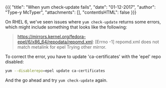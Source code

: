{{{
  "title": "When yum check-update fails",
  "date": "01-12-2017",
  "author": "Type-y McTyper",
  "attachments": [],
  "contentIsHTML": false
}}}


On RHEL 6, we've seen issues where `yum check-update` returns some errors, which might include something that looks like the following:

> https://mirrors.kernel.org/fedora-epel/6/x86_64/repodata/repomd.xml: [Errno -1] repomd.xml does not match metalink for epel
> Trying other mirror.


To correct the error, you have to update 'ca-certificates' with the 'epel' repo disabled:

```sh
yum --disablerepo=epel update ca-certificates
```

And the go ahead and try `yum check-update` again.

